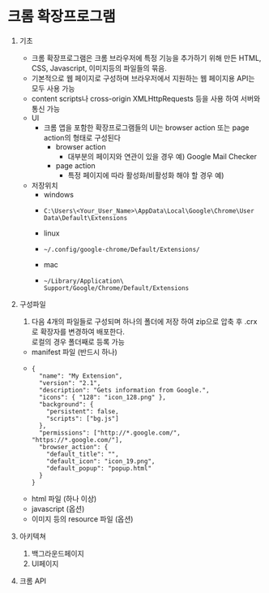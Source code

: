 # 크롬 확장프로그램

1. 기초
   * 크롬 확장프로그램은 크롬 브라우저에 특정 기능을 추가하기 위해 만든 HTML, CSS, Javascript, 이미지등의 파일들의 묶음.
   * 기본적으로 웹 페이지로 구성하며 브라우저에서 지원하는 웹 페이지용 API는 모두 사용 가능
   * content scripts나 cross-origin XMLHttpRequests 등을 사용 하여 서버와 통신 가능
   * UI
     * 크롬 앱을 포함한 확장프로그램들의 UI는 browser action 또는 page action의 형태로 구성된다
       * browser action
         * 대부분의 페이지와 연관이 있을 경우 예\) Google Mail Checker
       * page action
         * 특정 페이지에 따라 활성화/비활성화 해야 할 경우 예\) 
   * 저장위치
     * windows
     * ```
       C:\Users\<Your_User_Name>\AppData\Local\Google\Chrome\User Data\Default\Extensions
       ```
     * linux
     * ```
       ~/.config/google-chrome/Default/Extensions/
       ```
     * mac
     * ```
       ~/Library/Application\ Support/Google/Chrome/Default/Extensions
       ```
2. 구성파일  
   1. 다음 4개의 파일들로 구성되며 하나의 폴더에 저장 하여 zip으로 압축 후 .crx 로 확장자를 변경하여 배포한다.   
      로컬의 경우 폴더째로 등록 가능

   * manifest 파일 \(반드시 하나\)
   * ```
     {
       "name": "My Extension",
       "version": "2.1",
       "description": "Gets information from Google.",
       "icons": { "128": "icon_128.png" },
       "background": {
         "persistent": false,
         "scripts": ["bg.js"]
       },
       "permissions": ["http://*.google.com/", "https://*.google.com/"],
       "browser_action": {
         "default_title": "",
         "default_icon": "icon_19.png",
         "default_popup": "popup.html"
       }
     }
     ```
   * html 파일 \(하나 이상\)
   * javascript \(옵션\)
   * 이미지 등의 resource 파일 \(옵션\)

3. 아키텍쳐
   1. 백그라운드페이지
   2. UI페이지
4. 크롬 API



